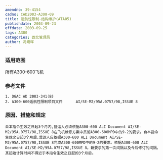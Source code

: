 ```yaml
---
amendno: 39-4154
cadno: CAD2003-A300-09
title: 适航性限制-结构维护(ATA05)
publishdate: 2003-09-23
effdate: 2003-09-25
tags: A300
categories: 西北管理局
author: 冯炯晖
---
```


### 适用范围 
所有A300-600飞机

### 参考文件
    1. DGAC AD 2003-341(B) 
    2. A300-600适航性限制项目文件      AI/SE-M2/95A.0757/98,ISSUE 8 


### 原因、措施和规定 
    自本指令生效之日起3个月内,营运人必须依据A300-600 ALI Document AI/SE-M2/95A.0757/98,ISSUE 8在飞机维修方案中贯彻A300-600MPD中的9-2的要求。自本指令生效之日起3个月后,营运人应依据A300-600 ALI Document AI/SE-M2/95A.0757/98,ISSUE 8完成A300-600MPD中的9-2的要求。依据A300-600 ALI Document AI/SE-M2/95A.0757/98,ISSUE 8，新要求的第一次间隔以及今后修订的间隔，其起始计算时间不得迟于本指令生效之日起的3个月后。
